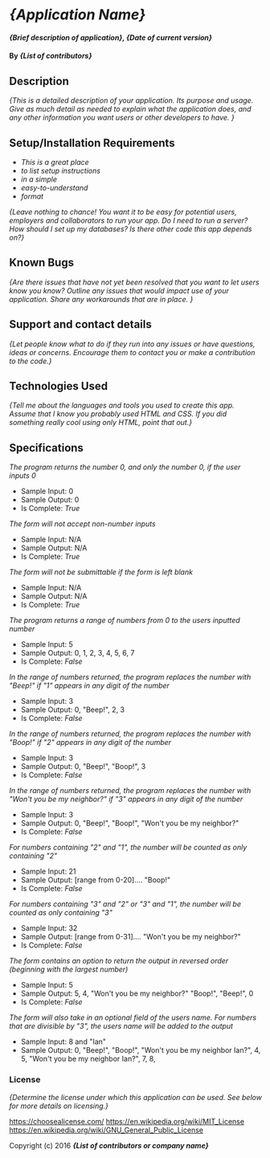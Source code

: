 # _{Application Name}_

#### _{Brief description of application}, {Date of current version}_

#### By _**{List of contributors}**_

## Description

_{This is a detailed description of your application. Its purpose and usage.  Give as much detail as needed to explain what the application does, and any other information you want users or other developers to have. }_

## Setup/Installation Requirements

* _This is a great place_
* _to list setup instructions_
* _in a simple_
* _easy-to-understand_
* _format_

_{Leave nothing to chance! You want it to be easy for potential users, employers and collaborators to run your app. Do I need to run a server? How should I set up my databases? Is there other code this app depends on?}_

## Known Bugs

_{Are there issues that have not yet been resolved that you want to let users know you know?  Outline any issues that would impact use of your application.  Share any workarounds that are in place. }_

## Support and contact details

_{Let people know what to do if they run into any issues or have questions, ideas or concerns.  Encourage them to contact you or make a contribution to the code.}_

## Technologies Used

_{Tell me about the languages and tools you used to create this app. Assume that I know you probably used HTML and CSS. If you did something really cool using only HTML, point that out.}_

## Specifications

_The program returns the number 0, and only the number 0, if the user inputs 0_
* Sample Input: 0
* Sample Output: 0
* Is Complete: _True_

_The form will not accept non-number inputs_
* Sample Input: N/A
* Sample Output: N/A
* Is Complete: _True_

_The form will not be submittable if the form is left blank_
* Sample Input: N/A
* Sample Output: N/A
* Is Complete: _True_

_The program returns a range of numbers from 0 to the users inputted number_
* Sample Input: 5
* Sample Output: 0, 1, 2, 3, 4, 5, 6, 7
* Is Complete: _False_

_In the range of numbers returned, the program replaces the number with "Beep!" if "1" appears in any digit of the number_
* Sample Input: 3
* Sample Output: 0, "Beep!", 2, 3
* Is Complete: _False_

_In the range of numbers returned, the program replaces the number with "Boop!" if "2" appears in any digit of the number_
* Sample Input: 3
* Sample Output: 0, "Beep!", "Boop!", 3
* Is Complete: _False_

_In the range of numbers returned, the program replaces the number with "Won't you be my neighbor?" if "3" appears in any digit of the number_
* Sample Input: 3
* Sample Output: 0, "Beep!", "Boop!", "Won't you be my neighbor?"
* Is Complete: _False_

_For numbers containing "2" and "1", the number will be counted as only containing "2"_
* Sample Input: 21
* Sample Output: [range from 0-20].... "Boop!"
* Is Complete: _False_

_For numbers containing "3" and "2" or "3" and "1", the number will be counted as only containing "3"_
* Sample Input: 32
* Sample Output: [range from 0-31].... "Won't you be my neighbor?"
* Is Complete: _False_

_The form contains an option to return the output in reversed order (beginning with the largest number)_
* Sample Input: 5
* Sample Output: 5, 4, "Won't you be my neighbor?" "Boop!", "Beep!", 0
* Is Complete: _False_

_The form will also take in an optional field of the users name. For numbers that are divisible by "3", the users name will be added to the output_
* Sample Input: 8 and "Ian"
* Sample Output: 0, "Beep!", "Boop!", "Won't you be my neighbor Ian?", 4, 5, "Won't you be my neighbor Ian?", 7, 8,



### License

*{Determine the license under which this application can be used.  See below for more details on licensing.}*

https://choosealicense.com/
https://en.wikipedia.org/wiki/MIT_License
https://en.wikipedia.org/wiki/GNU_General_Public_License

Copyright (c) 2016 **_{List of contributors or company name}_**